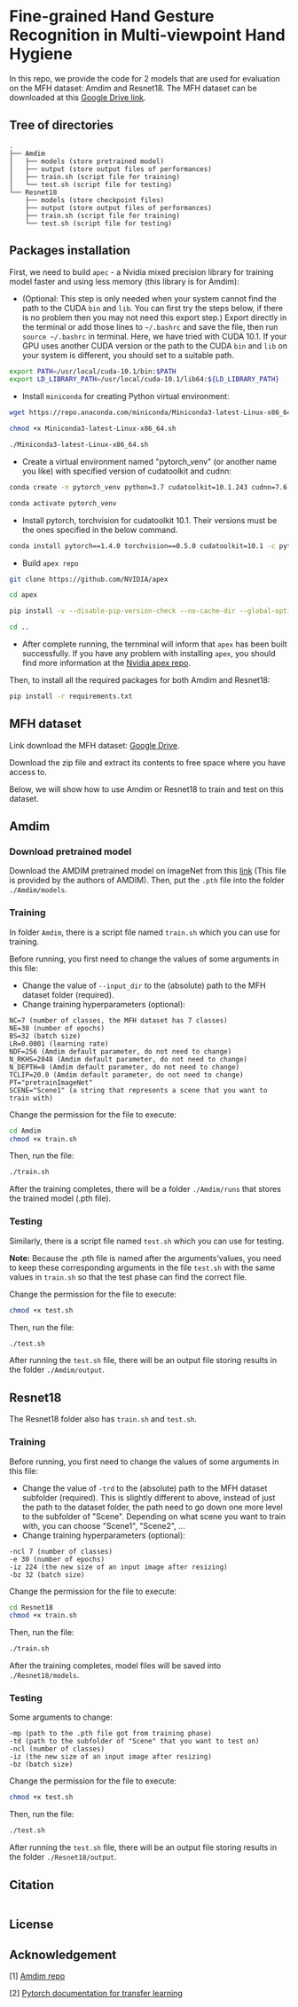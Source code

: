 # Fine-grained Hand Gesture Recognition in Multi-viewpoint Hand Hygiene

In this repo, we provide the code for 2 models that are used for evaluation on the MFH dataset: Amdim and Resnet18. The MFH dataset can be downloaded at this [Google Drive link](https://drive.google.com/file/d/1BPuj5HGIOFwE8JQmHobgmnL05ifA60In/view?usp=sharing).


## Tree of directories

```
.
├── Amdim
│   ├── models (store pretrained model)
│   ├── output (store output files of performances)
│   ├── train.sh (script file for training)
│   └── test.sh (script file for testing)
└── Resnet18
    ├── models (store checkpoint files)
    ├── output (store output files of performances)
    ├── train.sh (script file for training)
    └── test.sh (script file for testing)
```

## Packages installation

First, we need to build ```apec``` - a Nvidia mixed precision library for training model faster and using less memory (this library is for Amdim):

- (Optional: This step is only needed when your system cannot find the path to the CUDA ```bin``` and ```lib```. You can first try the steps below, if there is no problem then you may not need this export step.) Export directly in the terminal or add those lines to ```~/.bashrc``` and save the file, then run `source ~/.bashrc` in terminal. Here, we have tried with CUDA 10.1. If your GPU uses another CUDA version or the path to the CUDA ```bin``` and ```lib``` on your system is different, you should set to a suitable path.
```sh
export PATH=/usr/local/cuda-10.1/bin:$PATH
export LD_LIBRARY_PATH=/usr/local/cuda-10.1/lib64:${LD_LIBRARY_PATH}
```

- Install ```miniconda``` for creating Python virtual environment:
```sh
wget https://repo.anaconda.com/miniconda/Miniconda3-latest-Linux-x86_64.sh

chmod +x Miniconda3-latest-Linux-x86_64.sh

./Miniconda3-latest-Linux-x86_64.sh
```

- Create a virtual environment named "pytorch_venv" (or another name you like) with specified version of cudatoolkit and cudnn:
```sh
conda create -n pytorch_venv python=3.7 cudatoolkit=10.1.243 cudnn=7.6.5

conda activate pytorch_venv
```

- Install pytorch, torchvision for cudatoolkit 10.1. Their versions must be the ones specified in the below command.
```sh
conda install pytorch==1.4.0 torchvision==0.5.0 cudatoolkit=10.1 -c pytorch
```

- Build ```apex repo```
```sh
git clone https://github.com/NVIDIA/apex

cd apex

pip install -v --disable-pip-version-check --no-cache-dir --global-option="--cpp_ext" --global-option="--cuda_ext" ./

cd ..
```

- After complete running, the ternminal will inform that `apex` has been built successfully. If you have any problem with installing `apex`, you should find more information at the [Nvidia apex repo](https://github.com/NVIDIA/apex).

Then, to install all the required packages for both Amdim and Resnet18:

```sh
pip install -r requirements.txt
```

## MFH dataset

Link download the MFH dataset: [Google Drive](https://drive.google.com/file/d/1BPuj5HGIOFwE8JQmHobgmnL05ifA60In/view?usp=sharing).

Download the zip file and extract its contents to free space where you have access to.

Below, we will show how to use Amdim or Resnet18 to train and test on this dataset.

## Amdim

### Download pretrained model

Download the AMDIM pretrained model on ImageNet from this [link](https://drive.google.com/file/d/138l5vXdAmbBwAM_R8aDUb0k4q7JMAdsu/view?usp=sharing) (This file is provided by the authors of AMDIM). Then, put the ```.pth``` file into the folder ```./Amdim/models```.

### Training

In folder ```Amdim```, there is a script file named ```train.sh``` which you can use for training.

Before running, you first need to change the values of some arguments in this file:
- Change the value of ```--input_dir``` to the (absolute) path to the MFH dataset folder (required).
- Change training hyperparameters (optional):

```
NC=7 (number of classes, the MFH dataset has 7 classes)
NE=30 (number of epochs)
BS=32 (batch size)
LR=0.0001 (learning rate)
NDF=256 (Amdim default parameter, do not need to change)
N_RKHS=2048 (Amdim default parameter, do not need to change)
N_DEPTH=8 (Amdim default parameter, do not need to change)
TCLIP=20.0 (Amdim default parameter, do not need to change)
PT="pretrainImageNet"
SCENE="Scene1" (a string that represents a scene that you want to train with)
```

Change the permission for the file to execute:

```sh
cd Amdim
chmod +x train.sh
```

Then, run the file:

```sh
./train.sh
```

After the training completes, there will be a folder ```./Amdim/runs``` that stores the trained model (.pth file).

### Testing

Similarly, there is a script file named ```test.sh``` which you can use for testing.

**Note:** Because the .pth file is named after the arguments'values, you need to keep these corresponding arguments in the file ```test.sh``` with the same values in ```train.sh``` so that the test phase can find the correct file.

Change the permission for the file to execute:

```sh
chmod +x test.sh
```

Then, run the file:

```sh
./test.sh
```

After running the ```test.sh``` file, there will be an output file storing results in the folder ```./Amdim/output```.

## Resnet18

The Resnet18 folder also has ```train.sh``` and ```test.sh```.

### Training

Before running, you first need to change the values of some arguments in this file:
- Change the value of ```-trd``` to the (absolute) path to the MFH dataset subfolder (required). This is slightly different to above, instead of just the path to the dataset folder, the path need to go down one more level to the subfolder of "Scene". Depending on what scene you want to train with, you can choose "Scene1", "Scene2", ...
- Change training hyperparameters (optional):

```
-ncl 7 (number of classes)
-e 30 (number of epochs)
-iz 224 (the new size of an input image after resizing)
-bz 32 (batch size)
```

Change the permission for the file to execute:

```sh
cd Resnet18
chmod +x train.sh
```

Then, run the file:

```sh
./train.sh
```

After the training completes, model files will be saved into ```./Resnet18/models```.

### Testing

Some arguments to change:

```
-mp (path to the .pth file got from training phase)
-td (path to the subfolder of "Scene" that you want to test on)
-ncl (number of classes)
-iz (the new size of an input image after resizing)
-bz (batch size)
```

Change the permission for the file to execute:

```sh
chmod +x test.sh
```

Then, run the file:

```sh
./test.sh
```

After running the ```test.sh``` file, there will be an output file storing results in the folder ```./Resnet18/output```.

## Citation

```
```

## License

## Acknowledgement

[1] [Amdim repo](https://github.com/Philip-Bachman/amdim-public)

[2] [Pytorch documentation for transfer learning](https://pytorch.org/tutorials/beginner/transfer_learning_tutorial.html)